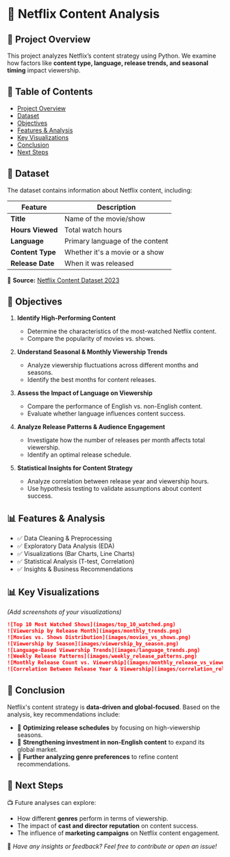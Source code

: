 # 🌟 Netflix Content Analysis

## 📌 Project Overview
This project analyzes Netflix’s content strategy using Python. We examine how factors like **content type, language, release trends, and seasonal timing** impact viewership.

## 📂 Table of Contents
- [Project Overview](#project-overview)
- [Dataset](#dataset)
- [Objectives](#objectives)
- [Features & Analysis](#features--analysis)
- [Key Visualizations](#key-visualizations)
- [Conclusion](#conclusion)
- [Next Steps](#next-steps)

## 📂 Dataset
The dataset contains information about Netflix content, including:

| Feature           | Description |
|------------------|-------------|
| **Title**         | Name of the movie/show |
| **Hours Viewed**  | Total watch hours |
| **Language**      | Primary language of the content |
| **Content Type**  | Whether it's a movie or a show |
| **Release Date**  | When it was released |

📂 **Source:** [Netflix Content Dataset 2023](https://statso.io/netflix-content-strategy-case-study/)

## 📍 Objectives
1. **Identify High-Performing Content**  
   - Determine the characteristics of the most-watched Netflix content.  
   - Compare the popularity of movies vs. shows.  

2. **Understand Seasonal & Monthly Viewership Trends**  
   - Analyze viewership fluctuations across different months and seasons.  
   - Identify the best months for content releases.  

3. **Assess the Impact of Language on Viewership**  
   - Compare the performance of English vs. non-English content.  
   - Evaluate whether language influences content success.  

4. **Analyze Release Patterns & Audience Engagement**  
   - Investigate how the number of releases per month affects total viewership.  
   - Identify an optimal release schedule.  

5. **Statistical Insights for Content Strategy**  
   - Analyze correlation between release year and viewership hours.  
   - Use hypothesis testing to validate assumptions about content success.  

## 📊 Features & Analysis
- ✅ Data Cleaning & Preprocessing  
- ✅ Exploratory Data Analysis (EDA)  
- ✅ Visualizations (Bar Charts, Line Charts)  
- ✅ Statistical Analysis (T-test, Correlation)  
- ✅ Insights & Business Recommendations  

## 📊 Key Visualizations
_(Add screenshots of your visualizations)_
```markdown
![Top 10 Most Watched Shows](images/top_10_watched.png)
![Viewership by Release Month](images/monthly_trends.png)
![Movies vs. Shows Distribution](images/movies_vs_shows.png)
![Viewership by Season](images/viewership_by_season.png)
![Language-Based Viewership Trends](images/language_trends.png)
![Weekly Release Patterns](images/weekly_release_patterns.png)
![Monthly Release Count vs. Viewership](images/monthly_release_vs_viewership.png)
![Correlation Between Release Year & Viewership](images/correlation_release_year.png)
```

## 📍 Conclusion
Netflix's content strategy is **data-driven and global-focused**. Based on the analysis, key recommendations include:  
- 🔹 **Optimizing release schedules** by focusing on high-viewership seasons.  
- 🔹 **Strengthening investment in non-English content** to expand its global market.  
- 🔹 **Further analyzing genre preferences** to refine content recommendations.  

## 📢 Next Steps
📺 Future analyses can explore:
- How different **genres** perform in terms of viewership.
- The impact of **cast and director reputation** on content success.
- The influence of **marketing campaigns** on Netflix content engagement.

📩 *Have any insights or feedback? Feel free to contribute or open an issue!*

